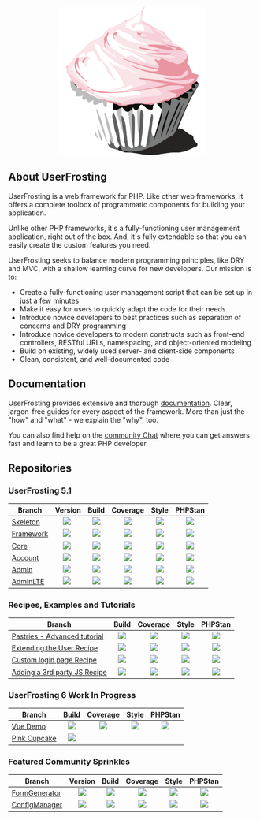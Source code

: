 
<p align="center">
  <a href="https://www.userfrosting.com" target="_blank">
    <img src="https://raw.githubusercontent.com/userfrosting/.github/main/profile/logo.png" width="300" />
  </a>
</p>

## About UserFrosting

UserFrosting is a web framework for PHP. Like other web frameworks, it offers a complete toolbox of programmatic components for building your application.

Unlike other PHP frameworks, it's a fully-functioning user management application, right out of the box. And, it's fully extendable so that you can easily create the custom features you need.

UserFrosting seeks to balance modern programming principles, like DRY and MVC, with a shallow learning curve for new developers. Our mission is to:

- Create a fully-functioning user management script that can be set up in just a few minutes
- Make it easy for users to quickly adapt the code for their needs
- Introduce novice developers to best practices such as separation of concerns and DRY programming
- Introduce novice developers to modern constructs such as front-end controllers, RESTful URLs, namespacing, and object-oriented modeling
- Build on existing, widely used server- and client-side components
- Clean, consistent, and well-documented code

## Documentation

UserFrosting provides extensive and thorough [documentation](https://learn.userfrosting.com). Clear, jargon-free guides for every aspect of the framework. More than just the "how" and "what" - we explain the "why", too. 

You can also find help on the [community Chat](https://chat.userfrosting.com/home) where you can get answers fast and learn to be a great PHP developer.

## Repositories
### UserFrosting 5.1

| Branch | Version | Build | Coverage | Style | PHPStan |
| ------ |:-------:|:-----:|:--------:|:-----:|:-------:|
| [Skeleton] | [![][Skeleton-Version-img]][Skeleton-Version] | [![][Skeleton-Build-img]][Skeleton-Build] | [![][Skeleton-Coverage-img]][Skeleton-Coverage] | [![][Skeleton-Style-img]][Skeleton-Style] | [![][Skeleton-PHPStan-img]][Skeleton-PHPStan] |
| [Framework] | [![][Framework-Version-img]][Framework-Version] | [![][Framework-Build-img]][Framework-Build] | [![][Framework-Coverage-img]][Framework-Coverage] | [![][Framework-Style-img]][Framework-Style] | [![][Framework-PHPStan-img]][Framework-PHPStan] |
| [Core] | [![][Core-Version-img]][Core-Version] | [![][Core-Build-img]][Core-Build] | [![][Core-Coverage-img]][Core-Coverage] | [![][Core-Style-img]][Core-Style] | [![][Core-PHPStan-img]][Core-PHPStan] |
| [Account] | [![][Account-Version-img]][Account-Version] | [![][Account-Build-img]][Account-Build] | [![][Account-Coverage-img]][Account-Coverage] | [![][Account-Style-img]][Account-Style] | [![][Account-PHPStan-img]][Account-PHPStan] |
| [Admin] | [![][Admin-Version-img]][Admin-Version] | [![][Admin-Build-img]][Admin-Build] | [![][Admin-Coverage-img]][Admin-Coverage] | [![][Admin-Style-img]][Admin-Style] | [![][Admin-PHPStan-img]][Admin-PHPStan] |
| [AdminLTE] | [![][AdminLTE-Version-img]][AdminLTE-Version] | [![][AdminLTE-Build-img]][AdminLTE-Build] | [![][AdminLTE-Coverage-img]][AdminLTE-Coverage] | [![][AdminLTE-Style-img]][AdminLTE-Style] | [![][AdminLTE-PHPStan-img]][AdminLTE-PHPStan] |

<!-- Links - Skeleton -->
[Skeleton]: https://github.com/userfrosting/UserFrosting/tree/5.1
[Skeleton-Version-img]: https://img.shields.io/github/v/release/userfrosting/userfrosting?include_prereleases&sort=semver
[Skeleton-Version]: https://github.com/userfrosting/UserFrosting/releases
[Skeleton-Build-img]: https://img.shields.io/github/actions/workflow/status/userfrosting/userfrosting/Build.yml?branch=5.1&logo=github
[Skeleton-Build]: https://github.com/userfrosting/userfrosting/actions?query=workflow%3ABuild
[Skeleton-Coverage-img]: https://codecov.io/gh/userfrosting/UserFrosting/branch/5.1/graph/badge.svg
[Skeleton-Coverage]: https://app.codecov.io/gh/userfrosting/UserFrosting/branch/5.1
[Skeleton-Style-img]: https://github.styleci.io/repos/18148206/shield?branch=5.1&style=flat
[Skeleton-Style]: https://github.styleci.io/repos/18148206
[Skeleton-PHPStan-img]: https://img.shields.io/github/actions/workflow/status/userfrosting/userfrosting/PHPStan.yml?branch=5.1&label=PHPStan
[Skeleton-PHPStan]: https://github.com/userfrosting/userfrosting/actions/workflows/PHPStan.yml

<!-- Links - Framework -->
[Framework]: https://github.com/userfrosting/framework/tree/5.1
[Framework-Version-img]: https://img.shields.io/github/v/release/userfrosting/framework?include_prereleases
[Framework-Version]: https://github.com/userfrosting/framework/releases
[Framework-Build-img]: https://img.shields.io/github/actions/workflow/status/userfrosting/framework/Build.yml?branch=5.1&logo=github
[Framework-Build]: https://github.com/userfrosting/framework/actions?query=workflow%3ABuild
[Framework-Coverage-img]: https://codecov.io/gh/userfrosting/framework/branch/5.1/graph/badge.svg
[Framework-Coverage]: https://app.codecov.io/gh/userfrosting/framework/branch/5.1
[Framework-Style-img]: https://github.styleci.io/repos/360994768/shield?branch=5.1&style=flat
[Framework-Style]: https://github.styleci.io/repos/360994768
[Framework-PHPStan-img]: https://img.shields.io/github/actions/workflow/status/userfrosting/framework/PHPStan.yml?branch=5.1&label=PHPStan
[Framework-PHPStan]: https://github.com/userfrosting/framework/actions/workflows/PHPStan.yml

<!-- Links - Core -->
[Core]: https://github.com/userfrosting/sprinkle-core/tree/5.1
[Core-Version-img]: https://img.shields.io/github/v/release/userfrosting/sprinkle-core?include_prereleases
[Core-Version]: https://github.com/userfrosting/sprinkle-core/releases
[Core-Build-img]: https://img.shields.io/github/actions/workflow/status/userfrosting/sprinkle-core/Build.yml?branch=5.1&logo=github
[Core-Build]: https://github.com/userfrosting/sprinkle-core/actions
[Core-Coverage-img]: https://codecov.io/gh/userfrosting/sprinkle-core/branch/5.1/graph/badge.svg
[Core-Coverage]: https://app.codecov.io/gh/userfrosting/sprinkle-core/branch/5.1
[Core-Style-img]: https://github.styleci.io/repos/372359383/shield?branch=5.1&style=flat
[Core-Style]: https://github.styleci.io/repos/372359383
[Core-PHPStan-img]: https://img.shields.io/github/actions/workflow/status/userfrosting/sprinkle-core/PHPStan.yml?branch=5.1&label=PHPStan
[Core-PHPStan]: https://github.com/userfrosting/sprinkle-core/actions/workflows/PHPStan.yml

<!-- Links - Account -->
[Account]: https://github.com/userfrosting/sprinkle-account/tree/5.1
[Account-Version-img]: https://img.shields.io/github/v/release/userfrosting/sprinkle-account?include_prereleases
[Account-Version]: https://github.com/userfrosting/sprinkle-account/releases
[Account-Build-img]: https://img.shields.io/github/actions/workflow/status/userfrosting/sprinkle-account/Build.yml?branch=5.1&logo=github
[Account-Build]: https://github.com/userfrosting/sprinkle-account/actions/workflows/Build.yml
[Account-Coverage-img]: https://codecov.io/gh/userfrosting/sprinkle-account/branch/5.1/graph/badge.svg
[Account-Coverage]: https://app.codecov.io/gh/userfrosting/sprinkle-account/branch/5.1
[Account-Style-img]: https://github.styleci.io/repos/448371817/shield?branch=5.1&style=flat
[Account-Style]: https://github.styleci.io/repos/448371817
[Account-PHPStan-img]: https://img.shields.io/github/actions/workflow/status/userfrosting/sprinkle-account/PHPStan.yml?branch=5.1&label=PHPStan
[Account-PHPStan]: https://github.com/userfrosting/sprinkle-account/actions/workflows/PHPStan.yml

<!-- Links - Admin -->
[Admin]: https://github.com/userfrosting/sprinkle-admin/tree/5.1
[Admin-Version-img]: https://img.shields.io/github/v/release/userfrosting/sprinkle-admin?include_prereleases
[Admin-Version]: https://github.com/userfrosting/sprinkle-admin/releases
[Admin-Build-img]: https://img.shields.io/github/actions/workflow/status/userfrosting/sprinkle-admin/Build.yml?branch=5.1&logo=github
[Admin-Build]: https://github.com/userfrosting/sprinkle-admin/actions?query=workflow%3ABuild
[Admin-Coverage-img]: https://codecov.io/gh/userfrosting/sprinkle-admin/branch/5.1/graph/badge.svg
[Admin-Coverage]: https://app.codecov.io/gh/userfrosting/sprinkle-admin/branch/5.1
[Admin-Style-img]: https://github.styleci.io/repos/487673317/shield?branch=5.1&style=flat
[Admin-Style]: https://github.styleci.io/repos/487673317
[Admin-PHPStan-img]: https://img.shields.io/github/actions/workflow/status/userfrosting/sprinkle-admin/PHPStan.yml?branch=5.1&label=PHPStan
[Admin-PHPStan]: https://github.com/userfrosting/sprinkle-admin/actions/workflows/PHPStan.yml

<!-- Links - AdminLTE -->
[AdminLTE]: https://github.com/userfrosting/theme-adminlte/tree/5.1
[AdminLTE-Version-img]: https://img.shields.io/github/v/release/userfrosting/theme-adminlte?include_prereleases
[AdminLTE-Version]: https://github.com/userfrosting/theme-adminlte/releases
[AdminLTE-Build-img]: https://img.shields.io/github/actions/workflow/status/userfrosting/theme-adminlte/Build.yml?branch=5.1&logo=github
[AdminLTE-Build]: https://github.com/userfrosting/theme-adminlte/actions?query=workflow%3ABuild
[AdminLTE-Coverage-img]: https://codecov.io/gh/userfrosting/theme-adminlte/branch/5.1/graph/badge.svg
[AdminLTE-Coverage]: https://app.codecov.io/gh/userfrosting/theme-adminlte/branch/5.1
[AdminLTE-Style-img]: https://github.styleci.io/repos/445386142/shield?branch=5.1&style=flat
[AdminLTE-Style]: https://github.styleci.io/repos/445386142
[AdminLTE-PHPStan-img]: https://img.shields.io/github/actions/workflow/status/userfrosting/theme-adminlte/PHPStan.yml?branch=5.1&label=PHPStan
[AdminLTE-PHPStan]: https://github.com/userfrosting/theme-adminlte/actions/workflows/PHPStan.yml

### Recipes, Examples and Tutorials

| Branch | Build | Coverage | Style | PHPStan |
| ------ |:-----:|:--------:|:-----:|:-------:|
| [Pastries - Advanced tutorial][Pastries] | [![][Pastries-Build-img]][Pastries-Build] | [![][Pastries-Coverage-img]][Pastries-Coverage] | [![][Pastries-Style-img]][Pastries-Style] | [![][Pastries-PHPStan-img]][Pastries-PHPStan] |
| [Extending the User Recipe][ExtendUser] | [![][ExtendUser-Build-img]][ExtendUser-Build] | [![][ExtendUser-Coverage-img]][ExtendUser-Coverage] | [![][ExtendUser-Style-img]][ExtendUser-Style] | [![][ExtendUser-PHPStan-img]][ExtendUser-PHPStan] |
| [Custom login page Recipe][CustomLogin] | [![][CustomLogin-Build-img]][CustomLogin-Build] | [![][CustomLogin-Coverage-img]][CustomLogin-Coverage] | [![][CustomLogin-Style-img]][CustomLogin-Style] | [![][CustomLogin-PHPStan-img]][CustomLogin-PHPStan] |
| [Adding a 3rd party JS Recipe][JsPackage] | [![][JsPackage-Build-img]][JsPackage-Build] | [![][JsPackage-Coverage-img]][JsPackage-Coverage] | [![][JsPackage-Style-img]][JsPackage-Style] | [![][JsPackage-PHPStan-img]][JsPackage-PHPStan] |

<!-- Links - Pastries -->
[Pastries]: https://github.com/userfrosting/pastries/tree/5.0
<!-- [Pastries-Version-img]: https://img.shields.io/github/v/release/userfrosting/pastries?include_prereleases -->
<!-- [Pastries-Version]: https://github.com/userfrosting/pastries/releases -->
[Pastries-Build-img]: https://img.shields.io/github/actions/workflow/status/userfrosting/pastries/Build.yml?branch=5.0&logo=github
[Pastries-Build]: https://github.com/userfrosting/pastries/actions/workflows/Build.yml?query=workflow%3ABuild
[Pastries-Coverage-img]: https://codecov.io/gh/userfrosting/pastries/branch/5.0/graph/badge.svg
[Pastries-Coverage]: https://app.codecov.io/gh/userfrosting/pastries/tree/5.0
[Pastries-Style-img]: https://github.styleci.io/repos/105383285/shield?branch=5.0&style=flat
[Pastries-Style]: https://github.styleci.io/repos/105383285?branch=5.0
[Pastries-PHPStan-img]: https://img.shields.io/github/actions/workflow/status/userfrosting/pastries/PHPStan.yml?branch=5.0&label=PHPStan
[Pastries-PHPStan]: https://github.com/userfrosting/pastries/actions/workflows/PHPStan.yml

<!-- Links - ExtendUser -->
[ExtendUser]: https://github.com/userfrosting/extend-user/tree/5.0
<!-- [ExtendUser-Version-img]: https://img.shields.io/github/v/release/userfrosting/extend-user?include_prereleases -->
<!-- [ExtendUser-Version]: https://github.com/userfrosting/extend-user/releases -->
[ExtendUser-Build-img]: https://img.shields.io/github/actions/workflow/status/userfrosting/extend-user/Build.yml?branch=5.0&logo=github
[ExtendUser-Build]: https://github.com/userfrosting/extend-user/actions/workflows/Build.yml?query=workflow%3ABuild
[ExtendUser-Coverage-img]: https://codecov.io/gh/userfrosting/extend-user/branch/5.0/graph/badge.svg
[ExtendUser-Coverage]: https://app.codecov.io/gh/userfrosting/extend-user/tree/5.0
[ExtendUser-Style-img]: https://github.styleci.io/repos/81640261/shield?branch=5.0&style=flat
[ExtendUser-Style]: https://github.styleci.io/repos/81640261?branch=5.0
[ExtendUser-PHPStan-img]: https://img.shields.io/github/actions/workflow/status/userfrosting/extend-user/PHPStan.yml?branch=5.0&label=PHPStan
[ExtendUser-PHPStan]: https://github.com/userfrosting/extend-user/actions/workflows/PHPStan.yml

<!-- Links - recipe-custom-login -->
[CustomLogin]: https://github.com/userfrosting/recipe-custom-login/tree/5.0
<!-- [CustomLogin-Version-img]: https://img.shields.io/github/v/release/userfrosting/recipe-custom-login?include_prereleases -->
<!-- [CustomLogin-Version]: https://github.com/userfrosting/recipe-custom-login/releases -->
[CustomLogin-Build-img]: https://img.shields.io/github/actions/workflow/status/userfrosting/recipe-custom-login/Build.yml?branch=5.0&logo=github
[CustomLogin-Build]: https://github.com/userfrosting/recipe-custom-login/actions/workflows/Build.yml?query=workflow%3ABuild
[CustomLogin-Coverage-img]: https://codecov.io/gh/userfrosting/recipe-custom-login/branch/5.0/graph/badge.svg
[CustomLogin-Coverage]: https://app.codecov.io/gh/userfrosting/recipe-custom-login/tree/5.0
[CustomLogin-Style-img]: https://github.styleci.io/repos/793283029/shield?branch=5.0&style=flat
[CustomLogin-Style]: https://github.styleci.io/repos/793283029?branch=5.0
[CustomLogin-PHPStan-img]: https://img.shields.io/github/actions/workflow/status/userfrosting/recipe-custom-login/PHPStan.yml?branch=5.0&label=PHPStan
[CustomLogin-PHPStan]: https://github.com/userfrosting/recipe-custom-login/actions/workflows/PHPStan.yml

<!-- Links - recipe-js-package -->
[JsPackage]: https://github.com/userfrosting/recipe-js-package/tree/5.0
<!-- [JsPackage-Version-img]: https://img.shields.io/github/v/release/userfrosting/recipe-js-package?include_prereleases -->
<!-- [JsPackage-Version]: https://github.com/userfrosting/recipe-js-package/releases -->
[JsPackage-Build-img]: https://img.shields.io/github/actions/workflow/status/userfrosting/recipe-js-package/Build.yml?branch=5.0&logo=github
[JsPackage-Build]: https://github.com/userfrosting/recipe-js-package/actions/workflows/Build.yml?query=workflow%3ABuild
[JsPackage-Coverage-img]: https://codecov.io/gh/userfrosting/recipe-js-package/branch/5.0/graph/badge.svg
[JsPackage-Coverage]: https://app.codecov.io/gh/userfrosting/recipe-js-package/tree/5.0
[JsPackage-Style-img]: https://github.styleci.io/repos/793848449/shield?branch=5.0&style=flat
[JsPackage-Style]: https://github.styleci.io/repos/793848449?branch=5.0
[JsPackage-PHPStan-img]: https://img.shields.io/github/actions/workflow/status/userfrosting/recipe-js-package/PHPStan.yml?branch=5.0&label=PHPStan
[JsPackage-PHPStan]: https://github.com/userfrosting/recipe-js-package/actions/workflows/PHPStan.yml

### UserFrosting 6 Work In Progress
| Branch | Build | Coverage | Style | PHPStan |
| ------ |:-----:|:--------:|:-----:|:-------:|
| [Vue Demo][Demo] | [![][Demo-Build-img]][Demo-Build] | [![][Demo-Coverage-img]][Demo-Coverage] | [![][Demo-Style-img]][Demo-Style] | [![][Demo-PHPStan-img]][Demo-PHPStan] |
| [Pink Cupcake][PinkCupcake] | [![][PinkCupcake-Build-img]][PinkCupcake-Build] | <!-- [![][PinkCupcake-Coverage-img]][PinkCupcake-Coverage] --> | <!-- [![][PinkCupcake-Style-img]][PinkCupcake-Style] --> | <!-- [![][PinkCupcake-PHPStan-img]][PinkCupcake-PHPStan] --> |

<!-- Links - PinkCupcake -->
[PinkCupcake]: https://github.com/userfrosting/theme-pink-cupcake/tree/main
<!-- [PinkCupcake-Version-img]: https://img.shields.io/github/v/release/userfrosting/theme-pink-cupcake?include_prereleases -->
<!-- [PinkCupcake-Version]: https://github.com/userfrosting/theme-pink-cupcake/releases -->
[PinkCupcake-Build-img]: https://img.shields.io/github/actions/workflow/status/userfrosting/theme-pink-cupcake/Build.yml?branch=main&logo=github
[PinkCupcake-Build]: https://github.com/userfrosting/theme-pink-cupcake/actions?query=workflow%3ABuild
<!-- [PinkCupcake-Coverage-img]: https://codecov.io/gh/userfrosting/theme-pink-cupcake/branch/main/graph/badge.svg -->
<!-- [PinkCupcake-Coverage]: https://app.codecov.io/gh/userfrosting/theme-pink-cupcake/branch/main -->
<!-- [PinkCupcake-Style-img]: https://github.styleci.io/repos/689461212/shield?branch=main&style=flat -->
<!-- [PinkCupcake-Style]: https://github.styleci.io/repos/689461212 -->
<!-- [PinkCupcake-PHPStan-img]: https://img.shields.io/github/actions/workflow/status/userfrosting/theme-pink-cupcake/PHPStan.yml?branch=main&label=PHPStan -->
<!-- [PinkCupcake-PHPStan]: https://github.com/userfrosting/theme-pink-cupcake/actions/workflows/PHPStan.yml -->

<!-- Links - Demo -->
[Demo]: https://github.com/userfrosting/demo-vue/tree/main
<!-- [Demo-Version-img]: https://img.shields.io/github/v/release/userfrosting/demo-vue?include_prereleases -->
<!-- [Demo-Version]: https://github.com/userfrosting/demo-vue/releases -->
[Demo-Build-img]: https://img.shields.io/github/actions/workflow/status/userfrosting/demo-vue/Build.yml?branch=main&logo=github
[Demo-Build]: https://github.com/userfrosting/demo-vue/actions?query=workflow%3ABuild
[Demo-Coverage-img]: https://codecov.io/gh/userfrosting/demo-vue/branch/main/graph/badge.svg
[Demo-Coverage]: https://app.codecov.io/gh/userfrosting/demo-vue/branch/main
[Demo-Style-img]: https://github.styleci.io/repos/689461212/shield?branch=main&style=flat
[Demo-Style]: https://github.styleci.io/repos/689461212
[Demo-PHPStan-img]: https://img.shields.io/github/actions/workflow/status/userfrosting/demo-vue/PHPStan.yml?branch=main&label=PHPStan
[Demo-PHPStan]: https://github.com/userfrosting/demo-vue/actions/workflows/PHPStan.yml

### Featured Community Sprinkles

| Branch | Version | Build | Coverage | Style | PHPStan |
| ------ |:-------:|:-----:|:--------:|:-----:|:-------:|
| [FormGenerator][FormGenerator-5.0] | [![][FormGenerator-version]][FormGenerator-releases] | [![][FormGenerator-5.0-build]][FormGenerator-build] | [![][FormGenerator-5.0-codecov]][FormGenerator-codecov] | [![][FormGenerator-5.0-style]][FormGenerator-style] | [![][FormGenerator-5.0-phpstan]][FormGenerator-phpstan] |
| [ConfigManager][ConfigManager-5.0] | [![][ConfigManager-version]][ConfigManager-releases] | [![][ConfigManager-5.0-build]][ConfigManager-build] | [![][ConfigManager-5.0-codecov]][ConfigManager-codecov] | [![][ConfigManager-5.0-style]][ConfigManager-style] | [![][ConfigManager-5.0-phpstan]][ConfigManager-phpstan] |


<!-- Sprinkles Links -->
[FormGenerator]: https://github.com/lcharette/UF_FormGenerator
[FormGenerator-5.0]: https://github.com/lcharette/UF_FormGenerator/tree/5.1
[FormGenerator-version]: https://img.shields.io/github/release/lcharette/UF_FormGenerator.svg
[FormGenerator-releases]: https://github.com/lcharette/UF_FormGenerator/releases
[FormGenerator-build]: https://github.com/lcharette/UF_FormGenerator/actions/workflows/Build.yml
[FormGenerator-phpstan]: https://github.com/lcharette/UF_FormGenerator/actions/workflows/PHPStan.yml
[FormGenerator-codecov]: https://codecov.io/gh/lcharette/UF_FormGenerator
[FormGenerator-style]: https://styleci.io/repos/68563337
[FormGenerator-5.0-build]: https://img.shields.io/github/actions/workflow/status/lcharette/UF_FormGenerator/Build.yml?branch=5.1&logo=github
[FormGenerator-5.0-phpstan]: https://img.shields.io/github/actions/workflow/status/lcharette/UF_FormGenerator/PHPStan.yml?branch=5.1&label=PHPStan
[FormGenerator-5.0-codecov]: https://codecov.io/gh/lcharette/UF_FormGenerator/branch/5.1/graph/badge.svg
[FormGenerator-5.0-style]: https://styleci.io/repos/68563337/shield?branch=5.1&style=flat

[ConfigManager]: https://github.com/lcharette/UF_ConfigManager
[ConfigManager-5.0]: https://github.com/lcharette/UF_ConfigManager/tree/4.1
[ConfigManager-version]: https://img.shields.io/github/release/lcharette/UF_ConfigManager.svg
[ConfigManager-releases]: https://github.com/lcharette/UF_ConfigManager/releases
[ConfigManager-build]: https://github.com/lcharette/UF_ConfigManager/actions/workflows/Build.yml
[ConfigManager-phpstan]: https://github.com/lcharette/UF_ConfigManager/actions/workflows/PHPStan.yml
[ConfigManager-codecov]: https://codecov.io/gh/lcharette/UF_ConfigManager
[ConfigManager-style]: https://styleci.io/repos/76127967
[ConfigManager-5.0-build]: https://img.shields.io/github/actions/workflow/status/lcharette/UF_ConfigManager/Build.yml?branch=4.1&logo=github
[ConfigManager-5.0-phpstan]: https://img.shields.io/github/actions/workflow/status/lcharette/UF_ConfigManager/PHPStan.yml?branch=4.1&label=PHPStan
[ConfigManager-5.0-codecov]: https://codecov.io/gh/lcharette/UF_ConfigManager/branch/4.1/graph/badge.svg
[ConfigManager-5.0-style]: https://styleci.io/repos/76127967/shield?branch=4.1&style=flat
